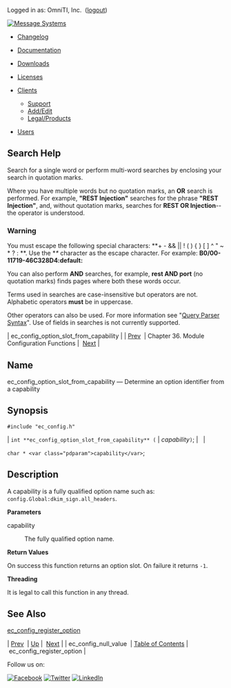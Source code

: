 Logged in as: OmniTI, Inc.  ([logout](https://support.messagesystems.com/logout.php))

[![Message Systems](https://support.messagesystems.com/images/ms-white205.png)](https://support.messagesystems.com/start.php) 

*   [Changelog](https://support.messagesystems.com/start.php?show=changelog)
*   [Documentation](https://support.messagesystems.com/docs/)
*   [Downloads](https://support.messagesystems.com/start.php)

*   [Licenses](https://support.messagesystems.com/license_summary.php)
*   <a href="">Clients</a>
    *   [Support](https://support.messagesystems.com/cs.php)
    *   [Add/Edit](https://support.messagesystems.com/edit_client.php)
    *   [Legal/Products](https://support.messagesystems.com/edit_products.php)
*   [Users](https://support.messagesystems.com/edit_customer.php)

## Search Help

Search for a single word or perform multi-word searches by enclosing your search in quotation marks.

Where you have multiple words but no quotation marks, an **OR** search is performed. For example, **"REST Injection"** searches for the phrase **"REST Injection"**, and, without quotation marks, searches for **REST OR Injection**--the operator is understood.

### Warning

You must escape the following special characters: **+ - && || ! ( ) { } [ ] ^ " ~ * ? : \**. Use the **\** character as the escape character. For example: **B0/00-11719-46C328D4\:default\:**

You can also perform **AND** searches, for example, **rest AND port** (no quotation marks) finds pages where both these words occur.

Terms used in searches are case-insensitive but operators are not. Alphabetic operators **must** be in uppercase.

Other operators can also be used. For more information see "[Query Parser Syntax](https://lucene.apache.org/core/old_versioned_docs/versions/3_0_0/queryparsersyntax.html)". Use of fields in searches is not currently supported.

| ec_config_option_slot_from_capability |
| [Prev](apis.ec_config_null_value.php)  | Chapter 36. Module Configuration Functions |  [Next](apis.ec_config_register_option.php) |

<a name="apis.ec_config_option_slot_from_capablity"></a>
## Name

ec_config_option_slot_from_capability — Determine an option identifier from a capability

## Synopsis

`#include "ec_config.h"`

| `int **ec_config_option_slot_from_capability** (` | <var class="pdparam">capability</var>`)`; |   |

`char * <var class="pdparam">capability</var>`;<a name="idp30246528"></a>
## Description

A capability is a fully qualified option name such as: `config.Global:dkim_sign.all_headers`.

**Parameters**

<dl class="variablelist">

<dt>capability</dt>

<dd>

The fully qualified option name.

</dd>

</dl>

**Return Values**

On success this function returns an option slot. On failure it returns `-1`.

**Threading**

It is legal to call this function in any thread.

<a name="idp30254256"></a>
## See Also

[ec_config_register_option](apis.ec_config_register_option.php "ec_config_register_option")

| [Prev](apis.ec_config_null_value.php)  | [Up](module.config.php) |  [Next](apis.ec_config_register_option.php) |
| ec_config_null_value  | [Table of Contents](index.php) |  ec_config_register_option |

Follow us on:

[![Facebook](https://support.messagesystems.com/images/icon-facebook.png)](http://www.facebook.com/messagesystems) [![Twitter](https://support.messagesystems.com/images/icon-twitter.png)](http://twitter.com/#!/MessageSystems) [![LinkedIn](https://support.messagesystems.com/images/icon-linkedin.png)](http://www.linkedin.com/company/message-systems)